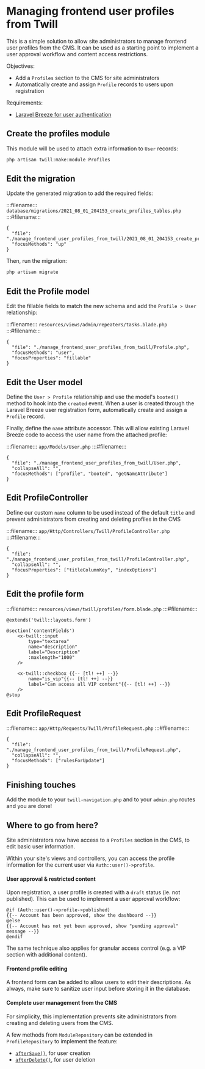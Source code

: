 # Managing frontend user profiles from Twill

This is a simple solution to allow site administrators to manage
frontend user profiles from the CMS. It can be used as a starting point
to implement a user approval workflow and content access restrictions.

Objectives:

* Add a `Profiles` section to the CMS for site administrators
* Automatically create and assign `Profile` records to users upon
  registration

Requirements:

* [Laravel Breeze for user authentication](https://laravel.com/docs/8.x/starter-kits#laravel-breeze)

## Create the profiles module

This module will be used to attach extra information to `User` records:

```bash
php artisan twill:make:module Profiles
```

## Edit the migration

Update the generated migration to add the required fields:

:::filename:::
`database/migrations/2021_08_01_204153_create_profiles_tables.php`
:::#filename:::

```phptorch
{
  "file": "./manage_frontend_user_profiles_from_twill/2021_08_01_204153_create_profiles_tables.php",
  "focusMethods": "up"
}
```

Then, run the migration:

```bash
php artisan migrate
```

## Edit the Profile model

Edit the fillable fields to match the new schema and add the `Profile > User` relationship:

:::filename:::
`resources/views/admin/repeaters/tasks.blade.php`
:::#filename:::

```phptorch
{
  "file": "./manage_frontend_user_profiles_from_twill/Profile.php",
  "focusMethods": "user",
  "focusProperties": "fillable"
}
```

## Edit the User model

Define the `User > Profile` relationship and use the model's `booted()` method to
hook into the `created` event. When a user is created through the Laravel Breeze
user registration form, automatically create and assign a `Profile` record.

Finally, define the `name` attribute accessor. This will allow existing
Laravel Breeze code to access the user name from the attached profile:

:::filename:::
`app/Models/User.php`
:::#filename:::

```phptorch
{
  "file": "./manage_frontend_user_profiles_from_twill/User.php",
  "collapseAll": "",
  "focusMethods": ["profile", "booted", "getNameAttribute"]
}
```

## Edit ProfileController

Define our custom `name` column to be used instead of the default `title` and
prevent administrators from creating and deleting profiles in the CMS

:::filename:::
`app/Http/Controllers/Twill/ProfileController.php`
:::#filename:::

```phptorch
{
  "file": "./manage_frontend_user_profiles_from_twill/ProfileController.php",
  "collapseAll": "",
  "focusProperties": ["titleColumnKey", "indexOptions"]
}
```

## Edit the profile form

:::filename:::
`resources/views/twill/profiles/form.blade.php`
:::#filename:::

```blade
@extends('twill::layouts.form')

@section('contentFields')
    <x-twill::input
        type="textarea"
        name="description"
        label="Description"
        :maxlength="1000"
    />

    <x-twill::checkbox {{-- [tl! ++] --}}
        name="is_vip"{{-- [tl! ++] --}}
        label="Can access all VIP content"{{-- [tl! ++] --}}
    />
@stop
```

## Edit ProfileRequest

:::filename:::
`app/Http/Requests/Twill/ProfileRequest.php`
:::#filename:::

```phptorch
{
  "file": "./manage_frontend_user_profiles_from_twill/ProfileRequest.php",
  "collapseAll": "",
  "focusMethods": ["rulesForUpdate"]
}
```

## Finishing touches

Add the module to your `twill-navigation.php` and to your `admin.php`
routes and you are done!

## Where to go from here?

Site administrators now have access to a `Profiles` section in the CMS,
to edit basic user information.

Within your site's views and controllers, you can access the profile
information for the current user via `Auth::user()->profile`.

#### User approval & restricted content

Upon registration, a user profile is created with a `draft` status (ie.
not published). This can be used to implement a user approval workflow:

```blade
@if (Auth::user()->profile->published)
{{-- Account has been approved, show the dashboard --}}
@else
{{-- Account has not yet been approved, show "pending approval" message --}}
@endif
```

The same technique also applies for granular access control (e.g. a VIP
section with additional content).

#### Frontend profile editing

A frontend form can be added to allow users to edit their descriptions.
As always, make sure to sanitize user input before storing it in the
database.

#### Complete user management from the CMS

For simplicity, this implementation prevents site administrators from
creating and deleting users from the CMS.

A few methods from `ModuleRepository` can be extended in
`ProfileRepository` to implement the feature:

* [`afterSave()`](https://twill.io/docs/api/2.x/A17/Twill/Repositories/ModuleRepository.html#method_afterSave),
  for user creation
* [`afterDelete()`](https://twill.io/docs/api/2.x/A17/Twill/Repositories/ModuleRepository.html#method_afterDelete),
  for user deletion
